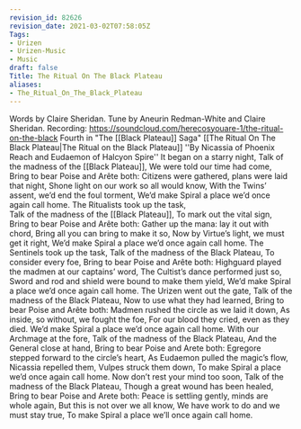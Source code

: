 ```yaml
---
revision_id: 82626
revision_date: 2021-03-02T07:58:05Z
Tags:
- Urizen
- Urizen-Music
- Music
draft: false
Title: The Ritual On The Black Plateau
aliases:
- The_Ritual_On_The_Black_Plateau
---
```

Words by Claire Sheridan. Tune by Aneurin Redman-White and Claire Sheridan.
Recording: https://soundcloud.com/herecosyouare-1/the-ritual-on-the-black
Fourth in "The [[Black Plateau]] Saga"
[[The Ritual On The Black Plateau|The Ritual on the Black Plateau]]
''By Nicassia of Phoenix Reach and Eudaemon of Halcyon Spire''
It began on a starry night, 
Talk of the madness of the [[Black Plateau]],
We were told our time had come,
Bring to bear Poise and Arête both:
Citizens were gathered, plans were laid that night,
Shone light on our work so all would know,
With the Twins’ assent, we’d end the foul torment,
We’d make Spiral a place we’d once again call home. 
The Ritualists took up the task,  
Talk of the madness of the [[Black Plateau]],
To mark out the vital sign,
Bring to bear Poise and Arête both:
Gather up the mana: lay it out with chord,
Bring all you can bring to make it so,
Now by Virtue’s light, we must get it right,
We’d make Spiral a place we’d once again call home.
The Sentinels took up the task,
Talk of the madness of the Black Plateau,
To consider every foe,
Bring to bear Poise and Arête both:
Highguard played the madmen at our captains’ word,
The Cultist’s dance performed just so,
Sword and rod and shield were bound to make them yield,
We’d make Spiral a place we’d once again call home.
The Urizen went out the gate,
Talk of the madness of the Black Plateau,
Now to use what they had learned,
Bring to bear Poise and Arête both:
Madmen rushed the circle as we laid it down,
As inside, so without, we fought the foe,
For our blood they cried, even as they died.
We’d make Spiral a place we’d once again call home.
With our Archmage at the fore,
Talk of the madness of the Black Plateau,
And the General close at hand,
Bring to bear Poise and Arete both:
Egregore stepped forward to the circle’s heart, 
As Eudaemon pulled the magic’s flow, 
Nicassia repelled them, Vulpes struck them down, 
To make Spiral a place we’d once again call home.
Now don’t rest your mind too soon,
Talk of the madness of the Black Plateau,
Though a great wound has been healed,
Bring to bear Poise and Arete both:
Peace is settling gently, minds are whole again, 
But this is not over we all know,
We have work to do and we must stay true,
To make Spiral a place we’ll once again call home.